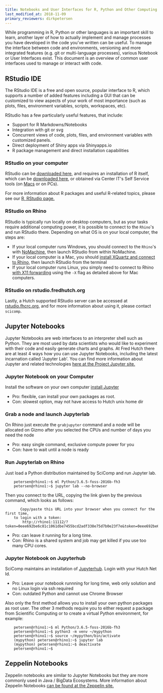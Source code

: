 ```yaml
---
title: Notebooks and User Interfaces for R, Python and Other Computing Languages
last_modified_at: 2018-11-09
primary_reviewers: dirkpetersen
---
```

While programming in R, Python or other languages is an important skill to learn, another layer of how to actually implement and manage processes you have developed in the code you've written can be useful.  To manage the interface between code and environments, versioning and more integrated features (e.g. git or multi-language processes), various Notebook or User Interfaces exist.  This document is an overview of common user interfaces used to manage or interact with code.  

## RStudio IDE
The RStudio IDE is a free and open source, popular interface to R, which supports a number of added features including a GUI that can be customized to view aspects of your work of most importance (such as plots, files, environment variables, scripts, workspaces, etc).    

RStudio has a few particularly useful features, that include:
- Support for R Markdowns/Notebooks
- Integration with git or svg
- Concurrent views of code, plots, files, and environment variables with customized panels.  
- Direct deployment of Shiny apps via Shinyapps.io
- R package management and direct installation capabilities

### RStudio on your computer
RStudio can be [downloaded here](https://www.rstudio.com/), and requires an installation of R itself, which can be [downloaded here](https://cran.r-project.org/), or obtained via Center IT's Self Service tools (on [Macs](https://centernet.fredhutch.org/cn/u/center-it/help-desk/mac-support/jamf-pro.html) or on PCs).

For more information about R packages and useful R-related topics, please see our [R, RStudio page.](/bioinformatics/prog_R/)

### RStudio on Rhino
RStudio is typically run locally on desktop computers, but as your tasks require additional computing power, it is possible to connect to the `Rhino`'s and run RStudio there. Depending on what OS is on your local computer, the steps are:
- If your local computer runs Windows, you should connect to the `Rhino`'s with [NoMachine](/computing/access_methods/#nomachine-nx-access-multi-os), then launch RStudio from within NoMachine.
- If your local computer is a Mac, you should [install XQuartz and connect to Rhino](/computing/access_methods/#xquartz-x11-mac-osx), then launch RStudio from the terminal
- If your local computer runs Linux, you simply need to connect to Rhino [with X11 forwarding](/computing/access_methods/#xquartz-x11-mac-osx) using the `-X` flag as detailed above for Mac computers.

### RStudio on rstudio.fredhutch.org
Lastly, a Hutch supported RStudio server can be accessed at [rstudio.fhcrc.org](http://rstudio.fhcrc.org), and for more information about using it, please contact `scicomp`. <!-- Note, this is currently using http, not https, so not secure in its transfer of user passwords!  But, scicomp documentation (https://teams.fhcrc.org/sites/citwiki/SciComp/Pages/Rstudio%20Server,%20rstudio.fhcrc.org.aspx) states this is only accessible from within the Hutch, so is maybe ok?? -->



## Jupyter Notebooks

Jupyter Notebooks are web interfaces to an interpreter shell such as Python. They are most used by data scientists who would like to experiment with their code and easily generate charts and graphs. At Fred Hutch there are at least 4 ways how you can use Jupyter Notebooks, including the latest incarnation called 'Jupyter Lab'.  You can find more information about Jupyter and related technologies [here at the Project Jupyter site.](http://jupyter.org/)

### Jupyter Notebook on your Computer

Install the software on your own computer [install Jupyter](http://jupyter.org/install)

- Pro: flexible, can install your own packages as root.
- Con: slowest option, may not have access to Hutch unix home dir

### Grab a node and launch Jupyterlab

On Rhino just execute the `grabjupyter` command and a node will be allocated on Gizmo after you selected the CPUs and number of days you need the node

- Pro: easy single command, exclusive compute power for you
- Con: have to wait until a node is ready

### Run Jupyterlab on Rhino

Just load a Python distribution maintained by SciComp and run Jupyter lab.

```
    petersen@rhino1:~$ ml Python/3.6.5-foss-2016b-fh3
    petersen@rhino1:~$ jupyter lab --no-browser
```

Then you connect to the URL, copying the link given by the previous command, which looks as follows:
```
       Copy/paste this URL into your browser when you connect for the first time,
    to login with a token:
        http://rhino1:11112/?token=0eee692be6c81c1061dbe7455bcd2adf338e75d7b0e23f7e&token=0eee692be6c81c1061dbe7455bcd2adf338e75d7b0e23f7e
```

- Pro: can leave it running for a long time.
- Con: Rhino is a shared system and job may get killed if you use too many CPU cores.


### Jupyter Notebook on Jupyterhub

SciComp maintains an installation of [Jupyterhub](https://jupyterhub.fhcrc.org/). Login with your Hutch Net Id.

- Pro: Leave your notebook runnning for long time, web only solution and no Linux login via ssh required
- Con: outdated Python and cannot use Chrome Browser

Also only the first method allows you to install your own python packages as root user. The other 3 methods require you to either request a package from Scientific Computing or to create a virtual Python environment, for example:
```
    petersen@rhino1:~$ ml Python/3.6.5-foss-2016b-fh3
    petersen@rhino1:~$ python3 -m venv ~/mypython
    petersen@rhino1:~$ source ~/mypython/bin/activate
    (mypython) petersen@rhino1:~$ jupyter lab
    (mypython) petersen@rhino1:~$ deactivate
    petersen@rhino1:~$
```

## Zeppelin Notebooks

Zeppelin notebooks are similar to Jupyter Notebooks but they are more commonly used in Java / BigData Ecosystems. More information about Zeppelin Notebooks [can be found at the Zeppelin site.](https://zeppelin.apache.org/)
